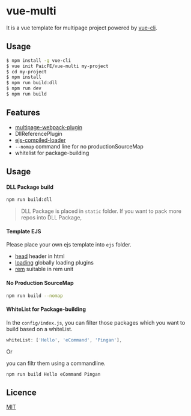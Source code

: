 # vue-multi

It is a vue template for multipage project powered by [vue-cli](https://github.com/vuejs/vue-cli).

## Usage

``` bash
$ npm install -g vue-cli
$ vue init PaicFE/vue-multi my-project
$ cd my-project
$ npm install
$ npm run build:dll
$ npm run dev
$ npm run build
```

## Features

- [multipage-webpack-plugin](https://github.com/mutualofomaha/multipage-webpack-plugin) 
- DllReferencePlugin
- [ejs-compiled-loader](https://github.com/bazilio91/ejs-compiled-loader)
- `--nomap` command line for no productionSourceMap
- whitelist for package-building

## Usage

#### DLL Package build

```bash
npm run build:dll
```
> DLL Package is placed in `static` folder. If you want to pack more repos into DLL Package, 

#### Template EJS

Please place your own ejs template into `ejs` folder.

- [head](template/src/ejs/head.ejs) header in html
- [loading](template/src/ejs/loading.ejs) globally loading plugins  
- [rem](template/src/ejs/rem.ejs) suitable in rem unit


#### No Production SourceMap

```bash
npm run build --nomap
```

#### WhiteList for Package-building

In the `config/index.js`, you can filter those packages which you want to build based on a whiteList.

```javascript
whiteList: ['Hello', 'eCommand', 'Pingan'],
```

Or

you can filtr them using a commandline.

```
npm run build Hello eCommand Pingan
```

## Licence

[MIT](LICENSE)





